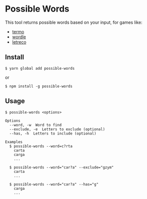 # Possible Words

This tool returns possible words based on your input, for games like:

- [termo](https://term.ooo)
- [wordle](https://www.nytimes.com/games/wordle/index.html)
- [letreco](https://www.gabtoschi.com/letreco/)

## Install

```
$ yarn global add possible-words
```

or

```
$ npm install -g possible-words
```

## Usage

```
$ possible-words <options>

Options
  --word, -w  Word to find
  --exclude, -e  Letters to exclude (optional)
  --has, -h  Letters to include (optional)

Examples
  $ possible-words --word=c?rta
    carta
    carga
    ...

  $ possible-words --word="car?a" --exclude="gzym"
    carta
    ...

  $ possible-words --word="car?a" --has="g"
    carga
    ...
```
